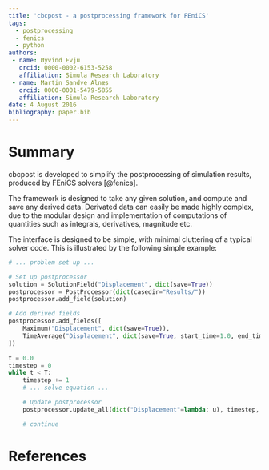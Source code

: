 ```yaml
---
title: 'cbcpost - a postprocessing framework for FEniCS'
tags:
  - postprocessing
  - fenics
  - python
authors:
 - name: Øyvind Evju
   orcid: 0000-0002-6153-5258
   affiliation: Simula Research Laboratory
 - name: Martin Sandve Alnæs
   orcid: 0000-0001-5479-5855
   affiliation: Simula Research Laboratory
date: 4 August 2016
bibliography: paper.bib
---
```


# Summary

cbcpost is developed to simplify the postprocessing of simulation results, produced by FEniCS solvers [@fenics].

The framework is designed to take any given solution, and compute and save any derived data. Derivated data can easily be made highly complex, due to the modular design and implementation of computations of quantities such as integrals, derivatives, magnitude etc.

The interface is designed to be simple, with minimal cluttering of a typical solver code. This is illustrated by the following simple example:

```python
# ... problem set up ...

# Set up postprocessor
solution = SolutionField("Displacement", dict(save=True))
postprocessor = PostProcessor(dict(casedir="Results/"))
postprocessor.add_field(solution)

# Add derived fields
postprocessor.add_fields([
    Maximum("Displacement", dict(save=True)),
    TimeAverage("Displacement", dict(save=True, start_time=1.0, end_time=2.0)),
])

t = 0.0
timestep = 0
while t < T:
    timestep += 1
    # ... solve equation ...

    # Update postprocessor
    postprocessor.update_all(dict("Displacement"=lambda: u), timestep, t)

    # continue
```
# References
